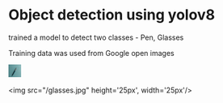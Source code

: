 <h1> Object detection using yolov8 </h1>
<p>trained a model to detect two classes - Pen, Glasses </p1>
<p>Training data was used from Google open images</p>

<div>
<img src="/imgs/pen.jpg" height='25px', width='25px'/>

<img src="/glasses.jpg" height='25px', width='25px'/>
</div>
